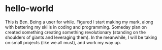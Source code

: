 # hello-world

This is Ben. Being a user for while. Figured I start making my mark, along with bettering my skills in coding and programming. Someday plan on created something creating something revolutionary (standing on the shoulders of giants and leveraging them). In the meanwhile, I will be taking on small projects (like we all must), and work my way up.
